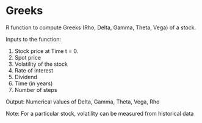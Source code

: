 Greeks
======

R function to compute Greeks (Rho, Delta, Gamma, Theta, Vega) of a stock. 

Inputs to the function:
1. Stock price at Time t = 0.
2. Spot price
3. Volatility of the stock
4. Rate of interest
5. Dividend
6. Time (in years)
7. Number of steps

Output: Numerical values of Delta, Gamma, Theta, Vega, Rho

Note: For a particular stock, volatility can be measured from historical data
